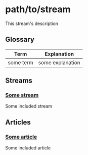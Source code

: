 # path/to/stream

This stream's description

## Glossary

| Term      | Explanation      |
| --------- | ---------------- |
| some term | some explanation |

## Streams

### [Some stream](some-stream)

Some included stream

## Articles

### [Some article](some-article)

Some included article
